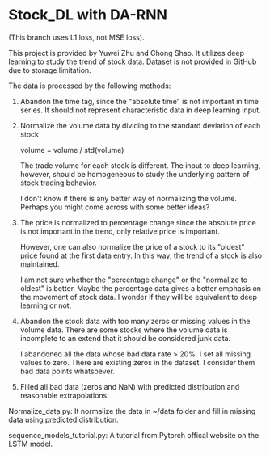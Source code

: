 # Stock_DL with DA-RNN

(This branch uses L1 loss, not MSE loss).

This project is provided by Yuwei Zhu and Chong Shao. It utilizes deep learning
to study the trend of stock data. Dataset is not provided in GitHub due to
storage limitation.

The data is processed by the following methods:
1. Abandon the time tag, since the "absolute time" is not important in time
   series. It should not represent characteristic data in deep learning input.

2. Normalize the volume data by dividing to the standard deviation of each stock

   volume = volume / std(volume)

   The trade volume for each stock is different. The input to deep learning,
   however, should be homogeneous to study the underlying pattern of stock
   trading behavior.

   I don't know if there is any better way of normalizing the volume. Perhaps
   you might come across with some better ideas?

3. The price is normalized to percentage change since the absolute price is not
   important in the trend, only relative price is important.

   However, one can also normalize the price of a stock to its "oldest" price
   found at the first data entry. In this way, the trend of a stock is
   also maintained.

   I am not sure whether the "percentage change" or the "normalize to oldest" is
   better. Maybe the percentage data gives a better emphasis on the movement
   of stock data. I wonder if they will be equivalent to deep learning or not.

4. Abandon the stock data with too many zeros or missing values in the volume
   data. There are some stocks where the volume data is incomplete to an extend
   that it should be considered junk data.

   I abandoned all the data whose bad data rate > 20%. I set all missing values
   to zero. There are existing zeros in the dataset. I consider them bad data
   points whatsoever.

5. Filled all bad data (zeros and NaN) with predicted distribution and
   reasonable extrapolations.



Normalize_data.py:
It normalize the data in ~/data folder and fill in missing data using predicted
distribution.

sequence_models_tutorial.py:
A tutorial from Pytorch offical website on the LSTM model.
